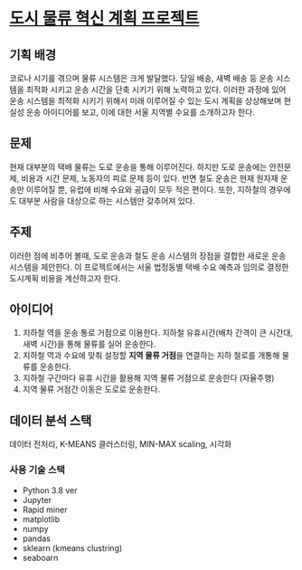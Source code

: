 # [도시 물류 혁신 계획 프로젝트](https://handmadecoding.tistory.com/56)
## 기획 배경
코로나 시기를 겪으며 물류 시스템은 크게 발달했다.
당일 배송, 새벽 배송 등 운송 시스템을 최적화 시키고 운송 시간을 단축 시키기 위해 노력하고 있다.
이러한 과정에 있어 운송 시스템을 최적화 시키기 위해서 미래 이루어질 수 있는 도시 계획을 상상해보며
현실성 운송 아이디어를 보고, 이에 대한 서울 지역별 수요를 소개하고자 한다.

## 문제
현재 대부분의 택배 물류는 도로 운송을 통해 이루어진다.
하지만 도로 운송에는 안전문제, 비용과 시간 문제, 노동자의 피로 문제 등이 있다.
반면 철도 운송은 현재 원자재 운송만 이루어질 뿐, 유럽에 비해 수요와 공급이 모두 적은 편이다.
또한, 지하철의 경우에도 대부분 사람을 대상으로 하는 시스템만 갖추어져 있다.

## 주제
이러한 점에 비추어 볼때, 
도로 운송과 철도 운송 시스템의 장점을 결합한 새로운 운송 시스템을 제안한다.
이 프로젝트에서는 서울 법정동별 택배 수요 예측과 임의로 결정한 도시계획 비용을 계산하고자 한다.

## 아이디어
1. 지하철 역을 운송 통로 거점으로 이용한다.
지하철 유휴시간(배차 간격이 큰 시간대, 새벽 시간)을 통해 물류를 실어 운송한다.
2. 지하철 역과 수요에 맞춰 설정할 **지역 물류 거점**을 연결하는 지하 철로를 개통해 물류를 운송한다.
3. 지하철 구간마다 유휴 시간을 활용해 지역 물류 거점으로 운송한다 (자율주행)
4. 지역 물류 거점간 이동은 도로로 운송한다.

## 데이터 분석 스택
데이터 전처리, K-MEANS 클러스터링, MIN-MAX scaling, 시각화

### 사용 기술 스택
- Python 3.8 ver
- Jupyter
- Rapid miner
- matplotlib
- numpy
- pandas
- sklearn (kmeans clustring)
- seaboarn

